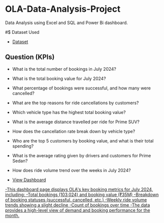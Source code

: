# OLA-Data-Analysis-Project
Data Analysis using Excel and SQL and Power Bi dashboard.

#$ Dataset Used
- <a href = "https://github.com/masabjatoi/OLA-Data-Analysis-Project/blob/main/Bookings-100000-Rows.xlsx">Dataset</a>

## Question (KPIs)
 - What is the total number of bookings in July 2024?
 - What is the total booking value for July 2024?
 - What percentage of bookings were successful, and how many were cancelled?
 - What are the top reasons for ride cancellations by customers?
 - Which vehicle type has the highest total booking value?
 - What is the average distance travelled per ride for Prime SUV?
 - How does the cancellation rate break down by vehicle type?
 - Who are the top 5 customers by booking value, and what is their total spending?
 - What is the average rating given by drivers and customers for Prime Sedan?
 - How does ride volume trend over the weeks in July 2024?


 - <a href = "https://app.powerbi.com/links/9sScZi34tC?ctid=9b4836fa-8245-4277-b525-89a5fc2cbb5d&pbi_source=linkShare&bookmarkGuid=e92dcf5e-b99e-4718-8aad-505dd6c18ac1">View Dashboard</a>

 <a href = "https://github.com/masabjatoi/OLA-Data-Analysis-Project/blob/main/Screenshot%202025-04-25%20003602.png">
 -This dashboard page displays OLA's key booking metrics for July 2024, including:
 -Total bookings (103,024) and booking value (₹35M)
 -Breakdown of booking statuses (successful, cancelled, etc.)
 -Weekly ride volume trends showing a slight decline
 -Count of bookings over time
 -The data provides a high-level view of demand and booking performance for the month.

